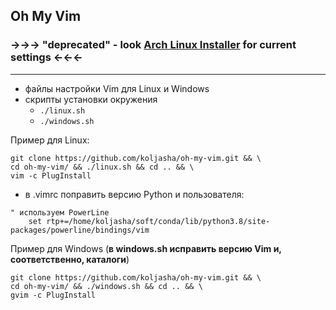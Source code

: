 ## Oh My Vim
### ->->-> "deprecated" - look [Arch Linux Installer](https://github.com/Koljasha/archlinux_installer) for current settings <-<-<-
***

* файлы настройки Vim для Linux и Windows
* скрипты установки окружения
  * `./linux.sh`
  * `./windows.sh`

Пример для Linux:
```
git clone https://github.com/koljasha/oh-my-vim.git && \
cd oh-my-vim/ && ./linux.sh && cd .. && \
vim -c PlugInstall
```

* в .vimrc поправить версию Python и пользователя:
```
" используем PowerLine
    set rtp+=/home/koljasha/soft/conda/lib/python3.8/site-packages/powerline/bindings/vim
```

Пример для Windows (**в windows.sh исправить версию Vim и, соответственно, каталоги**)
```
git clone https://github.com/koljasha/oh-my-vim.git && \
cd oh-my-vim/ && ./windows.sh && cd .. && \
gvim -c PlugInstall
```
